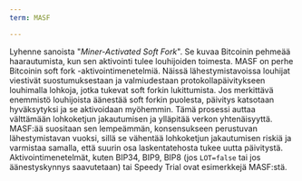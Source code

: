 ```yaml
---
term: MASF

---
```

Lyhenne sanoista "*Miner-Activated Soft Fork*". Se kuvaa Bitcoinin pehmeää haarautumista, kun sen aktivointi tulee louhijoiden toimesta. MASF on perhe Bitcoinin soft fork -aktivointimenetelmiä. Näissä lähestymistavoissa louhijat viestivät suostumuksestaan ja valmiudestaan protokollapäivitykseen louhimalla lohkoja, jotka tukevat soft forkin lukittumista. Jos merkittävä enemmistö louhijoista äänestää soft forkin puolesta, päivitys katsotaan hyväksytyksi ja se aktivoidaan myöhemmin. Tämä prosessi auttaa välttämään lohkoketjun jakautumisen ja ylläpitää verkon yhtenäisyyttä. MASF:ää suositaan sen lempeämmän, konsensukseen perustuvan lähestymistavan vuoksi, sillä se vähentää lohkoketjun jakautumisen riskiä ja varmistaa samalla, että suurin osa laskentatehosta tukee uutta päivitystä. Aktivointimenetelmät, kuten BIP34, BIP9, BIP8 (jos `LOT=false` tai jos äänestyskynnys saavutetaan) tai Speedy Trial ovat esimerkkejä MASF:stä.